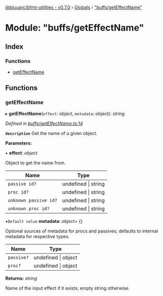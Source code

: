 [@bluuarc/bfmt-utilities - v0.7.0](../README.md) › [Globals](../globals.md) › ["buffs/getEffectName"](_buffs_geteffectname_.md)

# Module: "buffs/getEffectName"

## Index

### Functions

* [getEffectName](_buffs_geteffectname_.md#geteffectname)

## Functions

###  getEffectName

▸ **getEffectName**(`effect`: object, `metadata`: object): *string*

*Defined in [buffs/getEffectName.ts:14](https://github.com/BluuArc/bfmt-utilities/blob/master/src/buffs/getEffectName.ts#L14)*

**`description`** Get the name of a given object.

**Parameters:**

▪ **effect**: *object*

Object to get the name from.

Name | Type |
------ | ------ |
`passive id?` | undefined &#124; string |
`proc id?` | undefined &#124; string |
`unknown passive id?` | undefined &#124; string |
`unknown proc id?` | undefined &#124; string |

▪`Default value`  **metadata**: *object*= {}

Optional sources of metadata for procs and passives; defaults to internal metadata for respective types.

Name | Type |
------ | ------ |
`passive?` | undefined &#124; object |
`proc?` | undefined &#124; object |

**Returns:** *string*

Name of the input effect if it exists; empty string otherwise.
